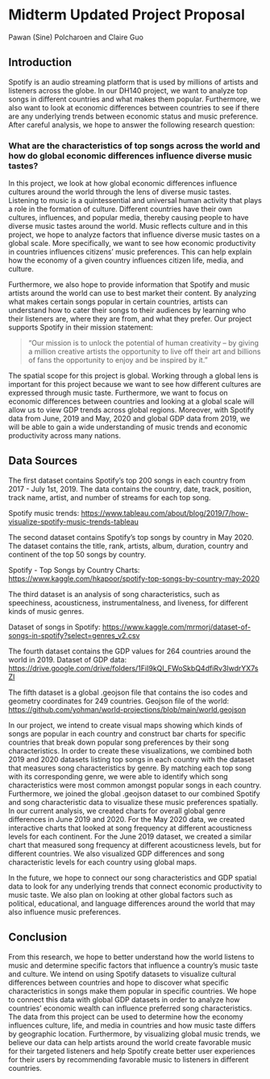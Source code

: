 # Midterm Updated Project Proposal
Pawan (Sine) Polcharoen and Claire Guo


## Introduction
Spotify is an audio streaming platform that is used by millions of artists and listeners across the globe. In our DH140 project, we want to analyze top songs in different countries and what makes them popular. Furthermore, we also want to look at economic differences between countries to see if there are any underlying trends between economic status and music preference. After careful analysis, we hope to answer the following research question:

### What are the characteristics of top songs across the world and how do global economic differences influence diverse music tastes?

In this project, we look at how global economic differences influence cultures around the world through the lens of diverse music tastes.
Listening to music is a quintessential and universal human activity that plays a role in the formation of culture. Different countries have their own cultures, influences, and popular media, thereby causing people to have diverse music tastes around the world. Music reflects culture and in this project, we hope to analyze factors that influence diverse music tastes on a global scale. More specifically, we want to see how economic productivity in countries influences citizens’ music preferences. This can help explain how the economy of a given country influences citizen life, media, and culture.

Furthermore, we also hope to provide information that Spotify and music artists around the world can use to best market their content. By analyzing what makes certain songs popular in certain countries, artists can understand how to cater their songs to their audiences by learning who their listeners are, where they are from, and what they prefer. Our project supports Spotify in their mission statement:

> “Our mission is to unlock the potential of human creativity – by giving a million creative artists the opportunity to live off their art and billions of fans the opportunity to enjoy and be inspired by it.”

The spatial scope for this project is global. Working through a global lens is important for this project because we want to see how different cultures are expressed through music taste. Furthermore, we want to focus on economic differences between countries and looking at a global scale will allow us to view GDP trends across global regions. Moreover, with Spotify data from June, 2019 and May, 2020 and global GDP data from 2019, we will be able to gain a wide understanding of music trends and economic productivity across many nations.


## Data Sources
The first dataset contains Spotify’s top 200 songs in each country from 2017 - July 1st, 2019. The data contains the country, date, track, position, track name, artist, and number of streams for each top song.

Spotify music trends: https://www.tableau.com/about/blog/2019/7/how-visualize-spotify-music-trends-tableau

The second dataset contains Spotify’s top songs by country in May 2020. The dataset contains the title, rank, artists, album, duration, country and continent of the top 50 songs by country.

Spotify - Top Songs by Country Charts: https://www.kaggle.com/hkapoor/spotify-top-songs-by-country-may-2020

The third dataset is an analysis of song characteristics, such as speechiness, acousticness, instrumentalness, and liveness, for different kinds of music genres.

Dataset of songs in Spotify: https://www.kaggle.com/mrmorj/dataset-of-songs-in-spotify?select=genres_v2.csv 

The fourth dataset contains the GDP values for 264 countries around the world in 2019.
Dataset of GDP data: https://drive.google.com/drive/folders/1FiI9kQI_FWoSkbQ4dfiRv3IwdrYX7sZI 

The fifth dataset is a global .geojson file that contains the iso codes and geometry coordinates for 249 countries. 
Geojson file of the world: https://github.com/yohman/world-projections/blob/main/world.geojson 

In our project, we intend to create visual maps showing which kinds of songs are popular in each country and construct bar charts for specific countries that break down popular song preferences by their song characteristics. In order to create these visualizations, we combined both 2019 and 2020 datasets listing top songs in each country with the dataset that measures song characteristics by genre. By matching each top song with its corresponding genre, we were able to identify which song characteristics were most common amongst popular songs in each country. Furthermore, we joined the global .geojson dataset to our combined Spotify and song characteristic data to visualize these music preferences spatially. In our current analysis, we created charts for overall global genre differences in June 2019 and 2020. For the May 2020 data, we created interactive charts that looked at song frequency at different acousticness levels for each continent. For the June 2019 dataset, we created a similar chart that measured song frequency at different acousticness levels, but for different countries. We also visualized GDP differences and song characteristic levels for each country using global maps.

In the future, we hope to connect our song characteristics and GDP spatial data to look for any underlying trends that connect economic productivity to music taste. We also plan on looking at other global factors such as political, educational, and language differences around the world that may also influence music preferences.

## Conclusion
From this research, we hope to better understand how the world listens to music and determine specific factors that influence a country’s music taste and culture. We intend on using Spotify datasets to visualize cultural differences between countries and hope to discover what specific characteristics in songs make them popular in specific countries. We hope to connect this data with global GDP datasets in order to analyze how countries’ economic wealth can influence preferred song characteristics. The data from this project can be used to determine how the economy influences culture, life, and media in countries and how music taste differs by geographic location. Furthermore, by visualizing global music trends, we believe our data can help artists around the world create favorable music for their targeted listeners and help Spotify create better user experiences for their users by recommending favorable music to listeners in different countries.
